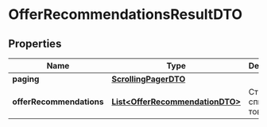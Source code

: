 

# OfferRecommendationsResultDTO

## Properties

Name | Type | Description | Notes
------------ | ------------- | ------------- | -------------
**paging** | [**ScrollingPagerDTO**](ScrollingPagerDTO.md) |  |  [optional]
**offerRecommendations** | [**List&lt;OfferRecommendationDTO&gt;**](OfferRecommendationDTO.md) | Страница списка товаров. | 




